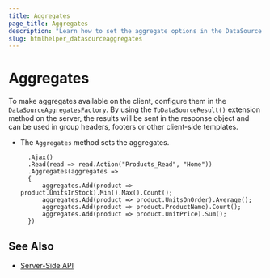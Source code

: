 ```yaml
---
title: Aggregates
page_title: Aggregates
description: "Learn how to set the aggregate options in the DataSource HtmlHelper for {{ site.framework }}."
slug: htmlhelper_datasourceaggregates
---
```


# Aggregates

To make aggregates available on the client, configure them in the [`DataSourceAggregatesFactory`](/api/Kendo.Mvc.UI.Fluent/DataSourceAggregatesFactory). By using the `ToDataSourceResult()` extension method on the server, the results will be sent in the response object and can be used in group headers, footers or other client-side templates.

* The `Aggregates` method sets the aggregates.

        .Ajax() 
        .Read(read => read.Action("Products_Read", "Home"))
        .Aggregates(aggregates =>
        {
            aggregates.Add(product => product.UnitsInStock).Min().Max().Count();
            aggregates.Add(product => product.UnitsOnOrder).Average();
            aggregates.Add(product => product.ProductName).Count();
            aggregates.Add(product => product.UnitPrice).Sum();
        })

## See Also

* [Server-Side API](/api/datasource)
